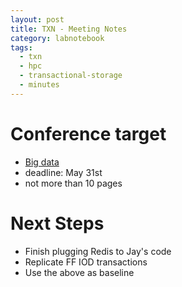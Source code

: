 ```yaml
---
layout: post
title: TXN - Meeting Notes
category: labnotebook
tags:
  - txn
  - hpc
  - transactional-storage
  - minutes
---
```


# Conference target

  - [Big data](http://www.irisa.fr/kerdata/bigdatacloud/)
  - deadline: May 31st
  - not more than 10 pages

# Next Steps

  - Finish plugging Redis to Jay's code
  - Replicate FF IOD transactions
  - Use the above as baseline
